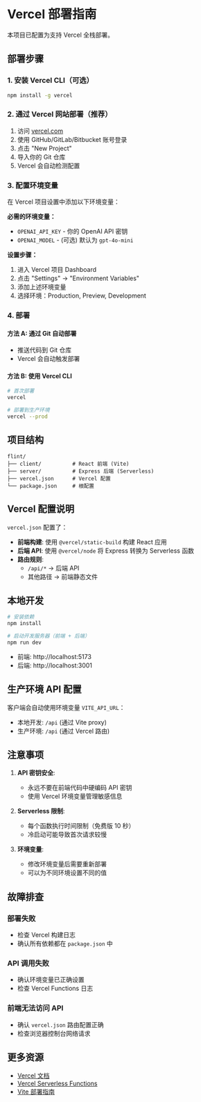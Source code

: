 # Vercel 部署指南

本项目已配置为支持 Vercel 全栈部署。

## 部署步骤

### 1. 安装 Vercel CLI（可选）

```bash
npm install -g vercel
```

### 2. 通过 Vercel 网站部署（推荐）

1. 访问 [vercel.com](https://vercel.com)
2. 使用 GitHub/GitLab/Bitbucket 账号登录
3. 点击 "New Project"
4. 导入你的 Git 仓库
5. Vercel 会自动检测配置

### 3. 配置环境变量

在 Vercel 项目设置中添加以下环境变量：

**必需的环境变量：**
- `OPENAI_API_KEY` - 你的 OpenAI API 密钥
- `OPENAI_MODEL` - (可选) 默认为 `gpt-4o-mini`

**设置步骤：**
1. 进入 Vercel 项目 Dashboard
2. 点击 "Settings" → "Environment Variables"
3. 添加上述环境变量
4. 选择环境：Production, Preview, Development

### 4. 部署

#### 方法 A: 通过 Git 自动部署
- 推送代码到 Git 仓库
- Vercel 会自动触发部署

#### 方法 B: 使用 Vercel CLI
```bash
# 首次部署
vercel

# 部署到生产环境
vercel --prod
```

## 项目结构

```
flint/
├── client/          # React 前端 (Vite)
├── server/          # Express 后端 (Serverless)
├── vercel.json      # Vercel 配置
└── package.json     # 根配置
```

## Vercel 配置说明

`vercel.json` 配置了：
- **前端构建**: 使用 `@vercel/static-build` 构建 React 应用
- **后端 API**: 使用 `@vercel/node` 将 Express 转换为 Serverless 函数
- **路由规则**: 
  - `/api/*` → 后端 API
  - 其他路径 → 前端静态文件

## 本地开发

```bash
# 安装依赖
npm install

# 启动开发服务器（前端 + 后端）
npm run dev
```

- 前端: http://localhost:5173
- 后端: http://localhost:3001

## 生产环境 API 配置

客户端会自动使用环境变量 `VITE_API_URL`：
- 本地开发: `/api` (通过 Vite proxy)
- 生产环境: `/api` (通过 Vercel 路由)

## 注意事项

1. **API 密钥安全**: 
   - 永远不要在前端代码中硬编码 API 密钥
   - 使用 Vercel 环境变量管理敏感信息

2. **Serverless 限制**:
   - 每个函数执行时间限制（免费版 10 秒）
   - 冷启动可能导致首次请求较慢

3. **环境变量**:
   - 修改环境变量后需要重新部署
   - 可以为不同环境设置不同的值

## 故障排查

### 部署失败
- 检查 Vercel 构建日志
- 确认所有依赖都在 `package.json` 中

### API 调用失败
- 确认环境变量已正确设置
- 检查 Vercel Functions 日志

### 前端无法访问 API
- 确认 `vercel.json` 路由配置正确
- 检查浏览器控制台网络请求

## 更多资源

- [Vercel 文档](https://vercel.com/docs)
- [Vercel Serverless Functions](https://vercel.com/docs/functions)
- [Vite 部署指南](https://vitejs.dev/guide/static-deploy.html)
